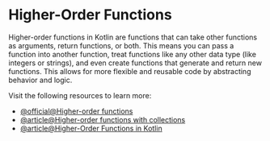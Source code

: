 # Higher-Order Functions

Higher-order functions in Kotlin are functions that can take other functions as arguments, return functions, or both. This means you can pass a function into another function, treat functions like any other data type (like integers or strings), and even create functions that generate and return new functions. This allows for more flexible and reusable code by abstracting behavior and logic.

Visit the following resources to learn more:

- [@official@Higher-order functions](https://kotlinlang.org/docs/lambdas.html#higher-order-functions)
- [@article@Higher-order functions with collections](https://developer.android.com/codelabs/basic-android-kotlin-compose-higher-order-functions#0)
- [@article@Higher-Order Functions in Kotlin](https://medium.com/@anandgaur2207/higher-order-functions-in-kotlin-b35fc6b23f8e)
